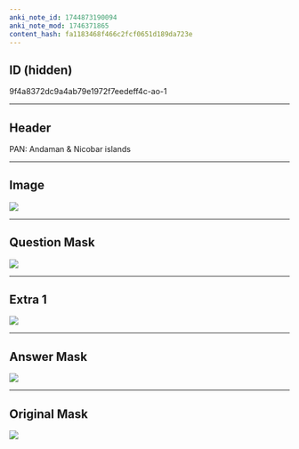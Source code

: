 ```yaml
---
anki_note_id: 1744873190094
anki_note_mod: 1746371865
content_hash: fa1183468f466c2fcf0651d189da723e
---
```


## ID (hidden)

9f4a8372dc9a4ab79e1972f7eedeff4c-ao-1

<hr/>

## Header

PAN: Andaman & Nicobar islands

<hr/>

## Image

![](tmpyywci6pe.png)

<hr/>

## Question Mask

![](9f4a8372dc9a4ab79e1972f7eedeff4c-ao-1-Q.svg)

<hr/>

## Extra 1

![](paste-0910d4c91df1d61af10a73a641bd095529a24307.png)

<hr/>

## Answer Mask

![](9f4a8372dc9a4ab79e1972f7eedeff4c-ao-1-A.svg)

<hr/>

## Original Mask

![](9f4a8372dc9a4ab79e1972f7eedeff4c-ao-O.svg)